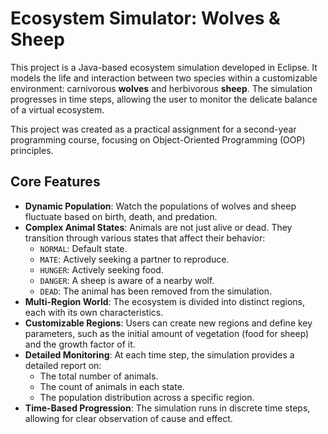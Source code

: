 # Ecosystem Simulator: Wolves & Sheep

This project is a Java-based ecosystem simulation developed in Eclipse. It models the life and interaction between two species within a customizable environment: carnivorous **wolves** and herbivorous **sheep**. The simulation progresses in time steps, allowing the user to monitor the delicate balance of a virtual ecosystem.

This project was created as a practical assignment for a second-year programming course, focusing on Object-Oriented Programming (OOP) principles.

## Core Features

-   **Dynamic Population**: Watch the populations of wolves and sheep fluctuate based on birth, death, and predation.
-   **Complex Animal States**: Animals are not just alive or dead. They transition through various states that affect their behavior:
    -   `NORMAL`: Default state.
    -   `MATE`: Actively seeking a partner to reproduce.
    -   `HUNGER`: Actively seeking food.
    -   `DANGER`: A sheep is aware of a nearby wolf.
    -   `DEAD`: The animal has been removed from the simulation.
-   **Multi-Region World**: The ecosystem is divided into distinct regions, each with its own characteristics.
-   **Customizable Regions**: Users can create new regions and define key parameters, such as the initial amount of vegetation (food for sheep) and the growth factor of it.
-   **Detailed Monitoring**: At each time step, the simulation provides a detailed report on:
    -   The total number of animals.
    -   The count of animals in each state.
    -   The population distribution across a specific region.
-   **Time-Based Progression**: The simulation runs in discrete time steps, allowing for clear observation of cause and effect.
